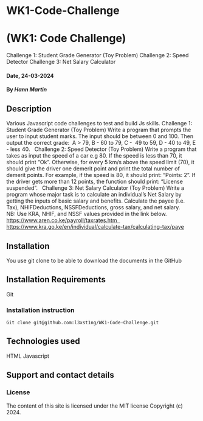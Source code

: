 # WK1-Code-Challenge

# (WK1: Code Challenge)
Challenge 1: Student Grade Generator (Toy Problem)
Challenge 2: Speed Detector
Challenge 3: Net Salary Calculator

#### Date, 24-03-2024

#### By *Hann Martin*

## Description
Various Javascript code challenges to test and build Js skills.
Challenge 1: Student Grade Generator (Toy Problem)
Write a program that prompts the user to input student marks. The input should be between 0 and 100. Then output the correct grade: 
A > 79, B - 60 to 79, C -  49 to 59, D - 40 to 49, E - less 40.
 
Challenge 2: Speed Detector (Toy Problem)
Write a program that takes as input the speed of a car e.g 80. If the speed is less than 70, it should print “Ok”. Otherwise, for every 5 km/s above the speed limit (70), it should give the driver one demerit point and print the total number of demerit points.
For example, if the speed is 80, it should print: “Points: 2”. If the driver gets more than 12 points, the function should print: “License suspended”.
 
Challenge 3: Net Salary Calculator (Toy Problem)
Write a program whose major task is to calculate an individual’s Net Salary by getting the inputs of basic salary and benefits. Calculate the payee (i.e. Tax), NHIFDeductions, NSSFDeductions, gross salary, and net salary. 
NB: Use KRA, NHIF, and NSSF values provided in the link below.
https://www.aren.co.ke/payroll/taxrates.htm  
https://www.kra.go.ke/en/individual/calculate-tax/calculating-tax/paye

## Installation
You use git clone to be able to download the documents in the GitHub

## Installation Requirements
Git

### Installation instruction
```
Git clone git@github.com:l3xst1ng/WK1-Code-Challenge.git

```

## Technologies used
HTML
Javascript

## Support and contact details


### License
The content of this site is licensed under the MIT license
Copyright (c) 2024.






